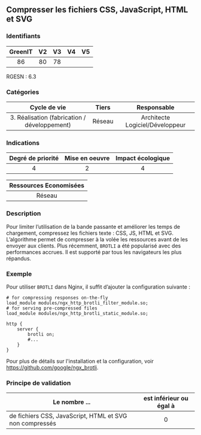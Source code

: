 ## Compresser les fichiers CSS, JavaScript, HTML et SVG

### Identifiants

| GreenIT | V2  | V3  | V4  | V5  |
| :-----: | :-: | :-: | :-: | :-: |
|   86    | 80  | 78  |     |     |

RGESN : 6.3

### Catégories

|                 Cycle de vie                 | Tiers  |           Responsable           |
| :------------------------------------------: | :----: | :-----------------------------: |
| 3. Réalisation (fabrication / développement) | Réseau | Architecte Logiciel/Développeur |

### Indications

| Degré de priorité | Mise en oeuvre | Impact écologique |
| :---------------: | :------------: | :---------------: |
|         4         |       2        |         4         |

| Ressources Economisées |
| :--------------------: |
|         Réseau         |

### Description

Pour limiter l’utilisation de la bande passante et améliorer les temps de chargement, compressez les fichiers texte : CSS, JS, HTML et SVG.
L’algorithme permet de compresser à la volée les ressources avant de les envoyer aux clients.
Plus récemment, `BROTLI` a été popularisé avec des performances accrues. Il est supporté par tous les navigateurs les plus répandus.

### Exemple

Pour utiliser `BROTLI` dans Nginx, il suffit d’ajouter la configuration suivante :

```nginxconf
# for compressing responses on-the-fly
load_module modules/ngx_http_brotli_filter_module.so;
# for serving pre-compressed files
load_module modules/ngx_http_brotli_static_module.so;

http {
	server {
		brotli on;
		#...
	}
}
```

Pour plus de détails sur l'installation et la configuration, voir https://github.com/google/ngx_brotli.

### Principe de validation

| Le nombre ...                                           | est inférieur ou égal à |
| ------------------------------------------------------- | :---------------------: |
| de fichiers CSS, JavaScript, HTML et SVG non compressés |            0            |
